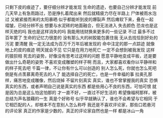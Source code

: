 只剩下皮的痕迹了，要仔细分辨才能发现
生命的遗迹，也要自己分辨才能发现
前几天早上有急雨路过，恐是挣扎着爬出来
然后就精疲力尽在半路上
尸体被雨水泡过
又被紧接而来的太阳暴晒
似乎都能听到皮的爆裂声
然后瘫软下来，叠在一起
褶皱，已经分辨不出
想要与水泥砖的地面融合，但无法进入
失去颜色
恐龙也是这样灭绝的吗
我也是这样消失的吗
我能用钱财换来更多的一些记录
不过
最多不过百年罢了
生命的记忆力很差的
没有那么大的树胶能包裹住我
无从去找恰到好处的污泥
要清醒
我一定无法成为百万千万年后被发现的
命中注定的那一点踪迹
就像地上的皮的痕迹
明天就会不见
它只是在用力地死亡
一定不会想到被我发现
这样的狼狈相
死去的姿势，好像没有思考过这样的问题
愿意平静地变成平板，还是要做出什么奇葩的姿势
不喜欢变成雕塑的样子啊
而且，大家都喜欢看你以平静祥和的样子死去吧
千篇一律，不让你有什么可以创造的
别人怎么死，你就也怎么死吧
倒是有点羡慕离奇死去的人了
能选择自己的死亡，也是一件幸福的事
拉奥孔那样，痛苦地变成雕像，然后烧掉
不留片刻真实
真实，谁也不曾掌握我的真实
恐惧真实的东西，或者声明自己说是真实的东西
都是些用心不良的东西，可怕可恨
就是因为总是这么怕这怕那的
才一直不好，一直过不好生活的
希望像福柯那样，被总结为声名狼藉的一生
真是个好称号
似乎早就确认了，谁也不会希望与它相同
于它相匹配的人，却根本不在意别人怎么称呼
我还是不喜欢评论家，那些口若悬河的评论家
真正的作家是少数的，真正的评论家自然也是一样
都是冰山一角